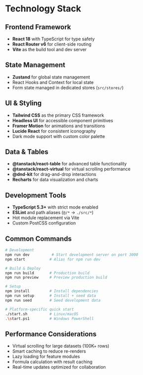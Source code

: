 # Technology Stack

## Frontend Framework
- **React 18** with TypeScript for type safety
- **React Router v6** for client-side routing
- **Vite** as the build tool and dev server

## State Management
- **Zustand** for global state management
- React Hooks and Context for local state
- Form state managed in dedicated stores (`src/stores/`)

## UI & Styling
- **Tailwind CSS** as the primary CSS framework
- **Headless UI** for accessible component primitives
- **Framer Motion** for animations and transitions
- **Lucide React** for consistent iconography
- Dark mode support with custom color palette

## Data & Tables
- **@tanstack/react-table** for advanced table functionality
- **@tanstack/react-virtual** for virtual scrolling performance
- **@dnd-kit** for drag-and-drop interactions
- **Recharts** for data visualization and charts

## Development Tools
- **TypeScript 5.3+** with strict mode enabled
- **ESLint** and path aliases (`@/*` → `./src/*`)
- Hot module replacement via Vite
- Custom PostCSS configuration

## Common Commands

```bash
# Development
npm run dev          # Start development server on port 3000
npm start           # Alias for npm run dev

# Build & Deploy
npm run build       # Production build
npm run preview     # Preview production build

# Setup
npm install         # Install dependencies
npm run setup       # Install + seed data
npm run seed        # Seed development data

# Platform-specific quick start
./start.sh          # Linux/macOS
.\start.ps1         # Windows PowerShell
```

## Performance Considerations
- Virtual scrolling for large datasets (100K+ rows)
- Smart caching to reduce re-renders
- Lazy loading for feature modules
- Formula calculation with result caching
- Real-time updates optimized for collaboration